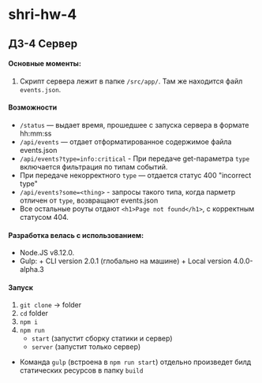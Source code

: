 # shri-hw-4

## ДЗ-4 Сервер

#### Основные моменты:

1. Скрипт сервера лежит в папке `/src/app/`. Там же находится файл `events.json`.

#### Возможности

- `/status` — выдает время, прошедшее с запуска сервера в формате hh:mm:ss
- `/api/events` — отдает отформатированное содержимое файла events.json
- `/api/events?type=info:critical` - При передаче get-параметра `type` включается фильтрация по типам событий.
- При передаче некорректного `type` — отдается статус 400 "incorrect type"
- `/api/events?some=<thing>` - запросы такого типа, когда парметр отличен от `type`, возвращают events.json
- Все остальные роуты отдают `<h1>Page not found</h1>`, с корректным статусом 404.

#### Разработка велась с использованием:

- Node.JS v8.12.0.
- Gulp: + CLI version 2.0.1 (глобально на машине) + Local version 4.0.0-alpha.3

#### Запуск

1. `git clone` -> folder
2. `cd` folder
3. `npm i`
4. `npm run`
   - `start` (запустит сборку статики и сервер)
   - `server` (запустит только сервер)

- Команда `gulp` (встроена в `npm run start`) отдельно произведет билд статических ресурсов в папку `build`
